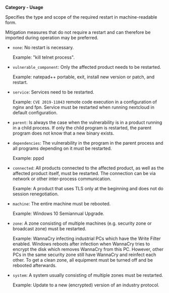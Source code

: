 **Category - Usage**

Specifies the type and scope of the required restart in machine-readable form.

Mitigation measures that do not require a restart and can therefore be imported during operation may be preferred.

* `none`: No restart is necessary.

  Example: "kill telnet process".

* `vulnerable_component`: Only the affected product needs to be restarted.

  Example: natepad++ portable, exit, install new version or patch, and restart.

* `service`: Services need to be restarted.

  Example: `CVE 2019-11043` remote code execution in a configuration of nginx and fpn. Service must be restarted when running nextcloud in default configuration.

* `parent`: Is always the case when the vulnerability is in a product running in a child process. If only the child program is restarted, the parent program does not know that a new binary exists.

* `dependencies`: The vulnerability in the program in the parent process and all programs depending on it must be restarted.

  Example: pppd

* `connected`: All products connected to the affected product, as well as the affected product itself, must be restarted. The connection can be via network or other inter-process communication.

  Example: A product that uses TLS only at the beginning and does not do session renegotiation.

* `machine`: The entire machine must be rebooted.

  Example: Windows 10 Semiannual Upgrade.

* `zone`: A zone consisting of multiple machines (e.g. security zone or broadcast zone) must be restarted.

  Example: WannaCry infecting industrial PCs which have the Write Filter enabled. Windows reboots after infection when WannaCry tries to encrypt the disk which removes WannaCry from this PC.
  However, other PCs in the same security zone still have WannaCry and reinfect each other. To get a clean zone, all equipment must be turned off and be rebooted afterwards.

* `system`: A system usually consisting of multiple zones must be restarted.

  Example: Update to a new (encrypted) version of an industry protocol.
